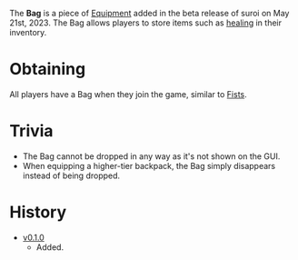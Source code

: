 The **Bag** is a piece of [Equipment](/equipment) added in the beta release of suroi on May 21st, 2023. The Bag allows players to store items such as [healing](/healing) in their inventory.

# Obtaining

All players have a Bag when they join the game, similar to [Fists](/weapons/melee/fists).

# Trivia

- The Bag cannot be dropped in any way as it's not shown on the GUI.
- When equipping a higher-tier backpack, the Bag simply disappears instead of being dropped.

# History

 - [v0.1.0](https://github.com/HasangerGames/suroi/releases/tag/v0.1.0)
   - Added.